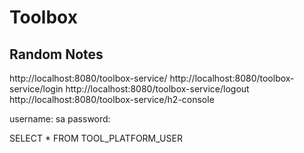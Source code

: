 # Toolbox

## Random Notes

http://localhost:8080/toolbox-service/
http://localhost:8080/toolbox-service/login
http://localhost:8080/toolbox-service/logout
http://localhost:8080/toolbox-service/h2-console

username: sa
password:

SELECT * FROM TOOL_PLATFORM_USER